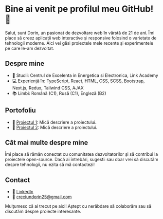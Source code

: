 # Bine ai venit pe profilul meu GitHub! 👋

Salut, sunt Dorin, un pasionat de dezvoltare web în vârstă de 21 de ani. Îmi place să creez aplicații web interactive și responsive folosind o varietate de tehnologii moderne. Aici vei găsi proiectele mele recente și experimentele pe care le-am dezvoltat.

## Despre mine

- 🌱 Studii: Centrul de Excelenta in Energetica si Electronica, Link Academy
- 💻 Experiență în: TypeScript, React, HTML, CSS, SCSS, Bootstrap, Next.js, Redux, Tailwind CSS, AJAX
- 📚 Limbi: Română (C1), Rusă (C1), Engleză (B2)

## Portofoliu

- 🚀 [Proiectul 1](link): Mică descriere a proiectului.
- 🌟 [Proiectul 2](link): Mică descriere a proiectului.

## Cât mai multe despre mine

Îmi place să rămân conectat cu comunitatea dezvoltatorilor și să contribui la proiectele open-source. Dacă ai întrebări, sugestii sau doar vrei să discutăm despre tehnologii, nu ezita să mă contactezi!

## Contact

- 💬 [LinkedIn](https://www.linkedin.com/in/dorin-creciun-07b900270/)
- 📧 creciundorin25@gmail.com

Mulțumesc că ai trecut pe aici! Aștept cu nerăbdare să colaborăm sau să discutăm despre proiecte interesante.

